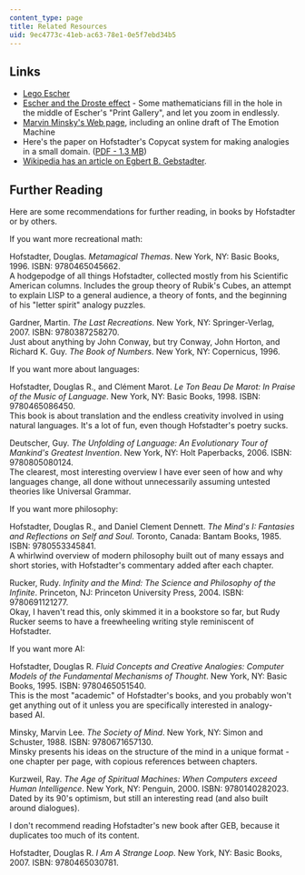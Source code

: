 ```yaml
---
content_type: page
title: Related Resources
uid: 9ec4773c-41eb-ac63-78e1-0e5f7ebd34b5
---
```


Links
-----

*   [Lego Escher](http://www.andrewlipson.com/escher/relativity.html)
*   [Escher and the Droste effect](http://escherdroste.math.leidenuniv.nl/index.php) - Some mathematicians fill in the hole in the middle of Escher's "Print Gallery", and let you zoom in endlessly.
*   [Marvin Minsky's Web page](http://web.media.mit.edu/~minsky/), including an online draft of The Emotion Machine
*   Here's the paper on Hofstadter's Copycat system for making analogies in a small domain. ([PDF - 1.3 MB](http://www.nbu.bg/cogs/events/2004/materials/Boicho/copycat1.pdf))
*   [Wikipedia has an article on Egbert B. Gebstadter](http://en.wikipedia.org/wiki/Egbert_B._Gebstadter).

Further Reading
---------------

Here are some recommendations for further reading, in books by Hofstadter or by others.

If you want more recreational math:

Hofstadter, Douglas. _Metamagical Themas_. New York, NY: Basic Books, 1996. ISBN: 9780465045662.  
A hodgepodge of all things Hofstadter, collected mostly from his Scientific American columns. Includes the group theory of Rubik's Cubes, an attempt to explain LISP to a general audience, a theory of fonts, and the beginning of his "letter spirit" analogy puzzles.

Gardner, Martin. _The Last Recreations_. New York, NY: Springer-Verlag, 2007. ISBN: 9780387258270.  
Just about anything by John Conway, but try Conway, John Horton, and Richard K. Guy. _The Book of Numbers_. New York, NY: Copernicus, 1996.

If you want more about languages:

Hofstadter, Douglas R., and Clément Marot. _Le Ton Beau De Marot: In Praise of the Music of Language_. New York, NY: Basic Books, 1998. ISBN: 9780465086450.  
This book is about translation and the endless creativity involved in using natural languages. It's a lot of fun, even though Hofstadter's poetry sucks.

Deutscher, Guy. _The Unfolding of Language: An Evolutionary Tour of Mankind's Greatest Invention_. New York, NY: Holt Paperbacks, 2006. ISBN: 9780805080124.  
The clearest, most interesting overview I have ever seen of how and why languages change, all done without unnecessarily assuming untested theories like Universal Grammar.

If you want more philosophy:

Hofstadter, Douglas R., and Daniel Clement Dennett. _The Mind's I: Fantasies and Reflections on Self and Soul_. Toronto, Canada: Bantam Books, 1985. ISBN: 9780553345841.  
A whirlwind overview of modern philosophy built out of many essays and short stories, with Hofstadter's commentary added after each chapter.

Rucker, Rudy. _Infinity and the Mind: The Science and Philosophy of the Infinite_. Princeton, NJ: Princeton University Press, 2004. ISBN: 9780691121277.  
Okay, I haven't read this, only skimmed it in a bookstore so far, but Rudy Rucker seems to have a freewheeling writing style reminiscent of Hofstadter.

If you want more AI:

Hofstadter, Douglas R. _Fluid Concepts and Creative Analogies: Computer Models of the Fundamental Mechanisms of Thought_. New York, NY: Basic Books, 1995. ISBN: 9780465051540.  
This is the most "academic" of Hofstadter's books, and you probably won't get anything out of it unless you are specifically interested in analogy-based AI.

Minsky, Marvin Lee. _The Society of Mind_. New York, NY: Simon and Schuster, 1988. ISBN: 9780671657130.  
Minsky presents his ideas on the structure of the mind in a unique format - one chapter per page, with copious references between chapters.

Kurzweil, Ray. _The Age of Spiritual Machines: When Computers exceed Human Intelligence_. New York, NY: Penguin, 2000. ISBN: 9780140282023.  
Dated by its 90's optimism, but still an interesting read (and also built around dialogues).

I don't recommend reading Hofstadter's new book after GEB, because it duplicates too much of its content.

Hofstadter, Douglas R. _I Am A Strange Loop_. New York, NY: Basic Books, 2007. ISBN: 9780465030781.